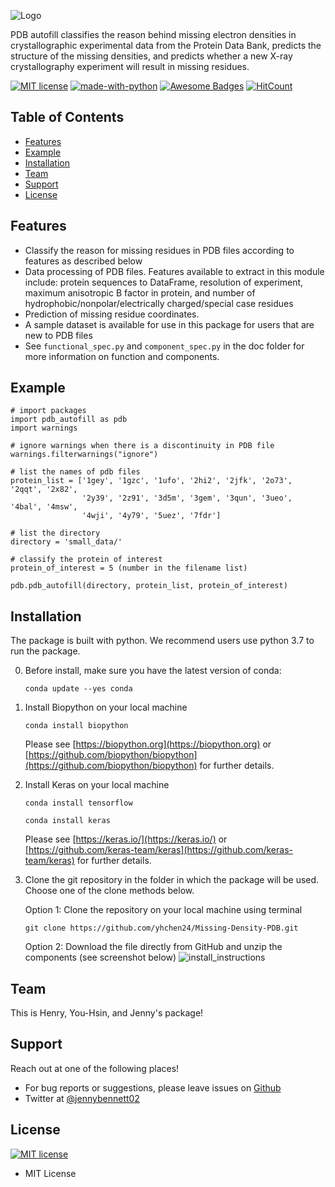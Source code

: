 ![Logo](doc/Logo.png "Logo")

PDB autofill classifies the reason behind missing electron densities in crystallographic experimental data from the Protein Data Bank, predicts the structure of the missing densities, and predicts whether a new X-ray crystallography experiment will result in missing residues.

[![MIT license](https://img.shields.io/badge/License-MIT-blue.svg)](https://lbesson.mit-license.org/)
[![made-with-python](https://img.shields.io/badge/Made%20with-Python-1f425f.svg)](https://www.python.org/)
[![Awesome Badges](https://img.shields.io/badge/badges-awesome-green.svg)](https://github.com/Naereen/badges)
[![HitCount](http://hits.dwyl.com/yhchen24/Missing-Density-PDB.svg)](http://hits.dwyl.com/yhchen24/Missing-Density-PDB)

## Table of Contents

<!--ts-->
  * [Features](#features)
  * [Example](#example)
  * [Installation](#installation)
  * [Team](#team)
  * [Support](#support)
  * [License](#license)
<!--te-->


## Features

* Classify the reason for missing residues in PDB files according to features as described below
* Data processing of PDB files. Features available to extract in this module include: protein sequences to DataFrame, resolution of experiment, maximum anisotropic B factor in protein, and number of hydrophobic/nonpolar/electrically charged/special case residues
* Prediction of missing residue coordinates.
* A sample dataset is available for use in this package for users that are new to PDB files
* See `functional_spec.py` and `component_spec.py` in the doc folder for more information on function and components.


## Example
```
# import packages
import pdb_autofill as pdb
import warnings

# ignore warnings when there is a discontinuity in PDB file
warnings.filterwarnings("ignore")

# list the names of pdb files
protein_list = ['1gey', '1gzc', '1ufo', '2hi2', '2jfk', '2o73', '2qqt', '2x82',
                '2y39', '2z91', '3d5m', '3gem', '3qun', '3ueo', '4bal', '4msw',
                '4wji', '4y79', '5uez', '7fdr']

# list the directory
directory = 'small_data/'

# classify the protein of interest
protein_of_interest = 5 (number in the filename list)

pdb.pdb_autofill(directory, protein_list, protein_of_interest)
```


## Installation

The package is built with python. We recommend users use python 3.7 to run the package.

0. Before install, make sure you have the latest version of conda:

    `conda update --yes conda`

1. Install Biopython on your local machine

    `conda install biopython`

    Please see [https://biopython.org](https://biopython.org) or [https://github.com/biopython/biopython](https://github.com/biopython/biopython) for further details.

2. Install Keras on your local machine

    `conda install tensorflow`

    `conda install keras`

    Please see [https://keras.io/](https://keras.io/) or [https://github.com/keras-team/keras](https://github.com/keras-team/keras) for further details.

3. Clone the git repository in the folder in which the package will be used. Choose one of the clone methods below.

    Option 1: Clone the repository on your local machine using terminal

    `git clone https://github.com/yhchen24/Missing-Density-PDB.git`

    Option 2: Download the file directly from GitHub and unzip the components (see screenshot below)
![install_instructions](doc/install_instructions.PNG "install_instructions")


## Team
This is Henry, You-Hsin, and Jenny's package!

## Support
Reach out at one of the following places!
* For bug reports or suggestions, please leave issues on [Github](https://github.com/yhchen24/Missing-Density-PDB)
* Twitter at [@jennybennett02](https://twitter.com/jennybennett02)

## License
[![MIT license](https://img.shields.io/badge/License-MIT-blue.svg)](https://lbesson.mit-license.org/)
* MIT License
